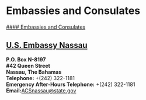 # Embassies and Consulates

[#### Embassies and Consulates](javascript:void(0); "Embassies and Consulates")

## [U.S. Embassy Nassau](https://bs.usembassy.gov/)

**P.O. Box N-8197  
#42 Queen Street  
Nassau, The Bahamas  
Telephone:** +(242) 322-1181  
**Emergency After-Hours Telephone:** +(242) 322-1181  
**Email:**[ACSnassau@state.gov](mailto:ACSnassau@state.gov)